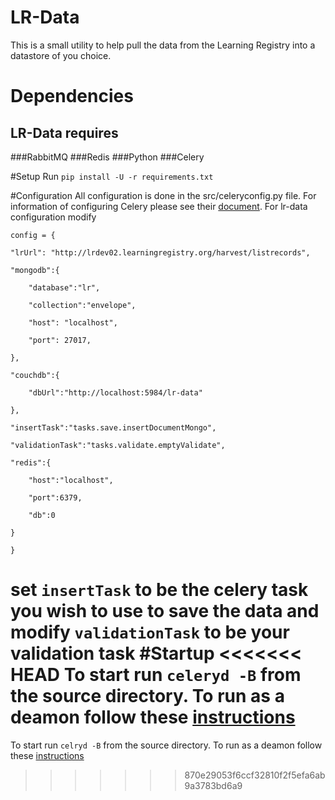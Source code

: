 # LR-Data
This is a small utility to help pull the data from the Learning Registry into a datastore of you choice.

# Dependencies
## LR-Data requires 
###RabbitMQ
###Redis
###Python
###Celery

#Setup
Run `pip install -U -r requirements.txt`

#Configuration
All configuration is done in the src/celeryconfig.py file.  For information of configuring Celery please see their [document](http://celery.readthedocs.org/en/latest/index.html).  For lr-data configuration modify 

    config = {

	"lrUrl": "http://lrdev02.learningregistry.org/harvest/listrecords",

	"mongodb":{	

		"database":"lr",

		"collection":"envelope",

		"host": "localhost",

		"port": 27017,

	},

	"couchdb":{

		"dbUrl":"http://localhost:5984/lr-data"

	},

	"insertTask":"tasks.save.insertDocumentMongo",

	"validationTask":"tasks.validate.emptyValidate",

	"redis":{

		"host":"localhost",

		"port":6379,

		"db":0

	}

    }

set `insertTask` to be the celery task you wish to use to save the data and modify `validationTask` to be your validation task
#Startup
<<<<<<< HEAD
To start run `celeryd -B` from the source directory.  To run as a deamon follow these [instructions](http://ask.github.com/celery/cookbook/daemonizing.html)
=======
To start run `celryd -B` from the source directory.  To run as a deamon follow these [instructions](http://ask.github.com/celery/cookbook/daemonizing.html)
>>>>>>> 870e29053f6ccf32810f2f5efa6ab9a3783bd6a9
